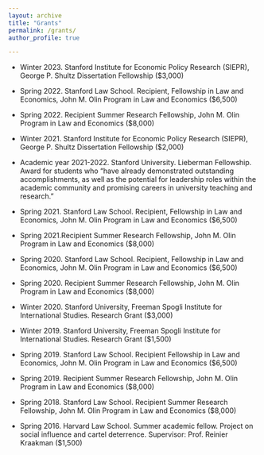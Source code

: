 ```yaml
---
layout: archive
title: "Grants"
permalink: /grants/
author_profile: true

---
```


* Winter 2023. Stanford Institute for Economic Policy Research (SIEPR),
George P. Shultz Dissertation Fellowship ($3,000)

* Spring 2022. Stanford Law School. Recipient, Fellowship in Law and Economics,
 John M. Olin Program in Law and Economics ($6,500)

* Spring 2022. Recipient Summer Research Fellowship,
 John M. Olin Program in Law and Economics ($8,000)

* Winter 2021. Stanford Institute for Economic Policy Research (SIEPR),
George P. Shultz Dissertation Fellowship ($2,000)

* Academic year 2021-2022. Stanford University. Lieberman Fellowship.
Award for students who “have already demonstrated outstanding accomplishments,
as well as the potential for leadership roles within the academic community
and promising careers in university teaching and research.”

* Spring 2021. Stanford Law School. Recipient, Fellowship in Law and Economics,
John M. Olin Program in Law and Economics ($6,500)

* Spring 2021.Recipient Summer Research Fellowship,
John M. Olin Program in Law and Economics ($8,000)

* Spring 2020. Stanford Law School. Recipient, Fellowship in Law and Economics,
 John M. Olin Program in Law and Economics ($6,500)

* Spring 2020. Recipient Summer Research Fellowship, John M. Olin Program in Law and Economics ($8,000)

* Winter 2020. Stanford University,
 Freeman Spogli Institute for International Studies. Research Grant ($3,000)

* Winter 2019. Stanford University,
Freeman Spogli Institute for International Studies. Research Grant ($1,500)

* Spring  2019. Stanford Law School. Recipient Fellowship in Law and Economics,
John M. Olin Program in Law and Economics ($6,500)

* Spring 2019. Recipient Summer Research Fellowship, John M. Olin Program in Law and Economics ($8,000)

* Spring 2018. Stanford Law School. Recipient Summer Research Fellowship,
John M. Olin Program in Law and Economics ($8,000)

* Spring 2016. Harvard Law School. Summer academic fellow.
Project on social influence and cartel deterrence. Supervisor: Prof. Reinier Kraakman ($1,500)
